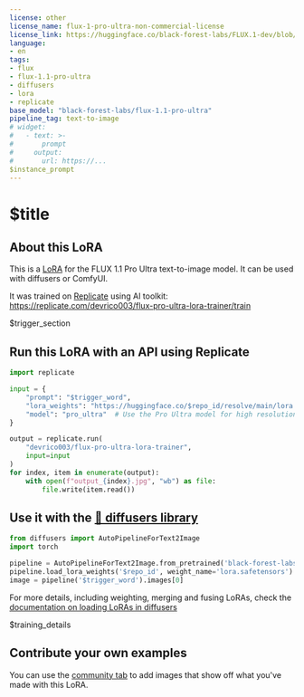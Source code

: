 ```yaml
---
license: other
license_name: flux-1-pro-ultra-non-commercial-license
license_link: https://huggingface.co/black-forest-labs/FLUX.1-dev/blob/main/LICENSE.md
language:
- en
tags:
- flux
- flux-1.1-pro-ultra
- diffusers
- lora
- replicate
base_model: "black-forest-labs/flux-1.1-pro-ultra"
pipeline_tag: text-to-image
# widget:
#   - text: >-
#       prompt
#     output:
#       url: https://...
$instance_prompt
---
```


# $title

<Gallery />

## About this LoRA

This is a [LoRA](https://replicate.com/docs/guides/working-with-loras) for the FLUX 1.1 Pro Ultra text-to-image model. It can be used with diffusers or ComfyUI.

It was trained on [Replicate](https://replicate.com/) using AI toolkit: https://replicate.com/devrico003/flux-pro-ultra-lora-trainer/train

$trigger_section

## Run this LoRA with an API using Replicate

```py
import replicate

input = {
    "prompt": "$trigger_word",
    "lora_weights": "https://huggingface.co/$repo_id/resolve/main/lora.safetensors",
    "model": "pro_ultra"  # Use the Pro Ultra model for high resolution output
}

output = replicate.run(
    "devrico003/flux-pro-ultra-lora-trainer",
    input=input
)
for index, item in enumerate(output):
    with open(f"output_{index}.jpg", "wb") as file:
        file.write(item.read())
```

## Use it with the [🧨 diffusers library](https://github.com/huggingface/diffusers)

```py
from diffusers import AutoPipelineForText2Image
import torch

pipeline = AutoPipelineForText2Image.from_pretrained('black-forest-labs/flux-1.1-pro-ultra', torch_dtype=torch.float16).to('cuda')
pipeline.load_lora_weights('$repo_id', weight_name='lora.safetensors')
image = pipeline('$trigger_word').images[0]
```

For more details, including weighting, merging and fusing LoRAs, check the [documentation on loading LoRAs in diffusers](https://huggingface.co/docs/diffusers/main/en/using-diffusers/loading_adapters)

$training_details

## Contribute your own examples

You can use the [community tab](https://huggingface.co/$repo_id/discussions) to add images that show off what you've made with this LoRA.